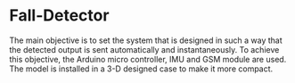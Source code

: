 # Fall-Detector
 The main objective is to set the system that is designed in such a way that the detected output is sent automatically and instantaneously. To achieve this objective, the Arduino micro controller, IMU and GSM module are used. The model is installed in a 3-D designed case to make it more compact. 
